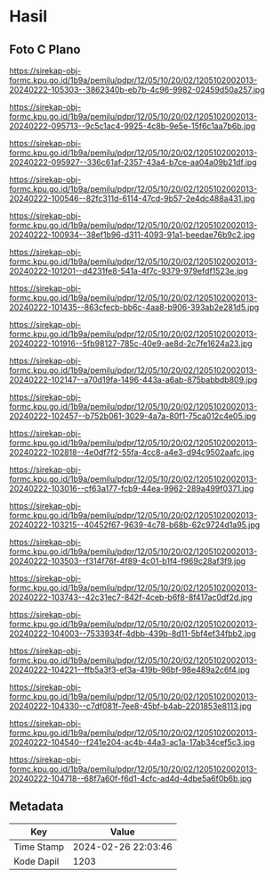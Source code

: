 # Hasil

## Foto C Plano

https://sirekap-obj-formc.kpu.go.id/1b9a/pemilu/pdpr/12/05/10/20/02/1205102002013-20240222-105303--3862340b-eb7b-4c96-9982-02459d50a257.jpg

https://sirekap-obj-formc.kpu.go.id/1b9a/pemilu/pdpr/12/05/10/20/02/1205102002013-20240222-095713--9c5c1ac4-9925-4c8b-9e5e-15f6c1aa7b6b.jpg

https://sirekap-obj-formc.kpu.go.id/1b9a/pemilu/pdpr/12/05/10/20/02/1205102002013-20240222-095927--336c61af-2357-43a4-b7ce-aa04a09b21df.jpg

https://sirekap-obj-formc.kpu.go.id/1b9a/pemilu/pdpr/12/05/10/20/02/1205102002013-20240222-100546--82fc311d-6114-47cd-9b57-2e4dc488a431.jpg

https://sirekap-obj-formc.kpu.go.id/1b9a/pemilu/pdpr/12/05/10/20/02/1205102002013-20240222-100934--38ef1b96-d311-4093-91a1-beedae76b9c2.jpg

https://sirekap-obj-formc.kpu.go.id/1b9a/pemilu/pdpr/12/05/10/20/02/1205102002013-20240222-101201--d4231fe8-541a-4f7c-9379-979efdf1523e.jpg

https://sirekap-obj-formc.kpu.go.id/1b9a/pemilu/pdpr/12/05/10/20/02/1205102002013-20240222-101435--863cfecb-bb6c-4aa8-b906-393ab2e281d5.jpg

https://sirekap-obj-formc.kpu.go.id/1b9a/pemilu/pdpr/12/05/10/20/02/1205102002013-20240222-101916--5fb98127-785c-40e9-ae8d-2c7fe1624a23.jpg

https://sirekap-obj-formc.kpu.go.id/1b9a/pemilu/pdpr/12/05/10/20/02/1205102002013-20240222-102147--a70d19fa-1496-443a-a6ab-875babbdb809.jpg

https://sirekap-obj-formc.kpu.go.id/1b9a/pemilu/pdpr/12/05/10/20/02/1205102002013-20240222-102457--b752b061-3029-4a7a-80f1-75ca012c4e05.jpg

https://sirekap-obj-formc.kpu.go.id/1b9a/pemilu/pdpr/12/05/10/20/02/1205102002013-20240222-102818--4e0df7f2-55fa-4cc8-a4e3-d94c9502aafc.jpg

https://sirekap-obj-formc.kpu.go.id/1b9a/pemilu/pdpr/12/05/10/20/02/1205102002013-20240222-103016--cf63a177-fcb9-44ea-9962-289a499f0371.jpg

https://sirekap-obj-formc.kpu.go.id/1b9a/pemilu/pdpr/12/05/10/20/02/1205102002013-20240222-103215--40452f67-9639-4c78-b68b-62c9724d1a95.jpg

https://sirekap-obj-formc.kpu.go.id/1b9a/pemilu/pdpr/12/05/10/20/02/1205102002013-20240222-103503--f314f76f-4f89-4c01-b1f4-f969c28af3f9.jpg

https://sirekap-obj-formc.kpu.go.id/1b9a/pemilu/pdpr/12/05/10/20/02/1205102002013-20240222-103743--42c31ec7-842f-4ceb-b6f8-8f417ac0df2d.jpg

https://sirekap-obj-formc.kpu.go.id/1b9a/pemilu/pdpr/12/05/10/20/02/1205102002013-20240222-104003--7533934f-4dbb-439b-8d11-5bf4ef34fbb2.jpg

https://sirekap-obj-formc.kpu.go.id/1b9a/pemilu/pdpr/12/05/10/20/02/1205102002013-20240222-104221--ffb5a3f3-ef3a-419b-96bf-98e489a2c6f4.jpg

https://sirekap-obj-formc.kpu.go.id/1b9a/pemilu/pdpr/12/05/10/20/02/1205102002013-20240222-104330--c7df081f-7ee8-45bf-b4ab-2201853e8113.jpg

https://sirekap-obj-formc.kpu.go.id/1b9a/pemilu/pdpr/12/05/10/20/02/1205102002013-20240222-104540--f241e204-ac4b-44a3-ac1a-17ab34cef5c3.jpg

https://sirekap-obj-formc.kpu.go.id/1b9a/pemilu/pdpr/12/05/10/20/02/1205102002013-20240222-104718--68f7a60f-f6d1-4cfc-ad4d-4dbe5a6f0b6b.jpg


## Metadata

| Key        | Value               |
| ---------- | ------------------- |
| Time Stamp | 2024-02-26 22:03:46 |
| Kode Dapil | 1203                |



